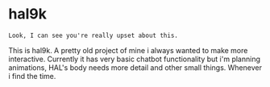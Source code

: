# hal9k

```
Look, I can see you're really upset about this.
```

This is hal9k. A pretty old project of mine i always wanted to make more interactive. Currently it has very basic chatbot functionality but i'm planning animations, HAL's body needs more detail and other small things. Whenever i find the time.
